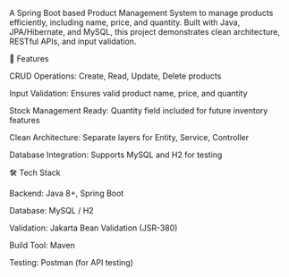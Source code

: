 A Spring Boot based Product Management System to manage products efficiently, including name, price, and quantity. Built with Java, JPA/Hibernate, and MySQL, this project demonstrates clean architecture, RESTful APIs, and input validation.

🚀 Features

CRUD Operations: Create, Read, Update, Delete products

Input Validation: Ensures valid product name, price, and quantity

Stock Management Ready: Quantity field included for future inventory features

Clean Architecture: Separate layers for Entity, Service, Controller

Database Integration: Supports MySQL and H2 for testing

🛠️ Tech Stack

Backend: Java 8+, Spring Boot

Database: MySQL / H2

Validation: Jakarta Bean Validation (JSR-380)

Build Tool: Maven

Testing: Postman (for API testing)
